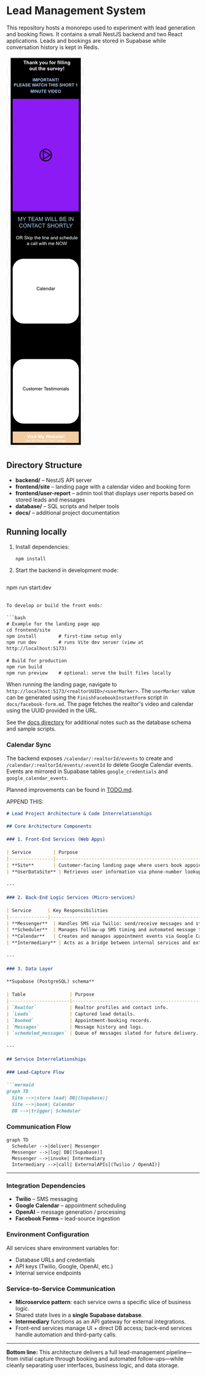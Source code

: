 # Lead Management System

This repository hosts a monorepo used to experiment with lead generation and booking flows. It contains a small NestJS backend and two React applications. Leads and bookings are stored in Supabase while conversation history is kept in Redis.

![Site inspiration](InspirationForSite.png)

## Directory Structure

- **backend/** – NestJS API server
- **frontend/site** – landing page with a calendar video and booking form
- **frontend/user-report** – admin tool that displays user reports based on stored leads and messages
- **database/** – SQL scripts and helper tools
- **docs/** – additional project documentation

## Running locally

1. Install dependencies:
   ```bash
   npm install
   ```
2. Start the backend in development mode:
   ```bash
npm run start:dev
```

To develop or build the front ends:

```bash
# Example for the landing page app
cd frontend/site
npm install        # first-time setup only
npm run dev        # runs Vite dev server (view at http://localhost:5173)

# Build for production
npm run build
npm run preview    # optional: serve the built files locally
```

When running the landing page, navigate to `http://localhost:5173/<realtorUUID>/<userMarker>`.
The `userMarker` value can be generated using the `FinishFacebookInstantForm` script in
`docs/facebook-form.md`. The page fetches the realtor's video and calendar using the UUID provided
in the URL.

See the [docs directory](docs/README.md) for additional notes such as the database schema and sample scripts.

### Calendar Sync
The backend exposes `/calendar/:realtorId/events` to create and `/calendar/:realtorId/events/:eventId` to delete Google Calendar events.
Events are mirrored in Supabase tables `google_credentials` and `google_calendar_events`.

Planned improvements can be found in [TODO.md](TODO.md).






APPEND THIS:

````markdown
# Lead Project Architecture & Code Interrelationships

## Core Architecture Components

### 1. Front-End Services (Web Apps)

| Service        | Purpose                                                                 |
|----------------|-------------------------------------------------------------------------|
| **Site**       | Customer-facing landing page where users book appointments with realtors; features a video player and calendar integration. |
| **UserDataSite** | Retrieves user information via phone-number lookup. |

---

### 2. Back-End Logic Services (Micro-services)

| Service      | Key Responsibilities                                       |
|--------------|------------------------------------------------------------|
| **Messenger**  | Handles SMS via Twilio: send/receive messages and store logs. |
| **Scheduler**  | Manages follow-up SMS timing and automated message triggers. |
| **Calendar**   | Creates and manages appointment events via Google Calendar API. |
| **Intermediary** | Acts as a bridge between internal services and external APIs. |

---

### 3. Data Layer

**Supabase (PostgreSQL) schema**

| Table                | Purpose                                       |
|----------------------|-----------------------------------------------|
| `Realtor`            | Realtor profiles and contact info.            |
| `Leads`              | Captured lead details.                        |
| `Booked`             | Appointment-booking records.                  |
| `Messages`           | Message history and logs.                     |
| `scheduled_messages` | Queue of messages slated for future delivery. |

---

## Service Interrelationships

### Lead-Capture Flow

```mermaid
graph TD
  Site -->|store lead| DB[(Supabase)]
  Site -->|book| Calendar
  DB -->|trigger| Scheduler
````

### Communication Flow

```mermaid
graph TD
  Scheduler -->|deliver| Messenger
  Messenger -->|log| DB[(Supabase)]
  Messenger -->|invoke| Intermediary
  Intermediary -->|call| ExternalAPIs[(Twilio / OpenAI)]
```

---

### Integration Dependencies

* **Twilio** – SMS messaging
* **Google Calendar** – appointment scheduling
* **OpenAI** – message generation / processing
* **Facebook Forms** – lead-source ingestion

### Environment Configuration

All services share environment variables for:

* Database URLs and credentials
* API keys (Twilio, Google, OpenAI, etc.)
* Internal service endpoints

### Service-to-Service Communication

* **Microservice pattern**: each service owns a specific slice of business logic.
* Shared state lives in a **single Supabase database**.
* **Intermediary** functions as an API gateway for external integrations.
* Front-end services manage UI + direct DB access; back-end services handle automation and third-party calls.

---

**Bottom line:** This architecture delivers a full lead-management pipeline—from initial capture through booking and automated follow-ups—while cleanly separating user interfaces, business logic, and data storage.

```
```






















